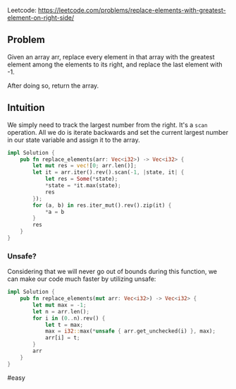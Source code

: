 Leetcode: https://leetcode.com/problems/replace-elements-with-greatest-element-on-right-side/

## Problem
Given an array arr, replace every element in that array with the greatest element among the elements to its right, and replace the last element with -1.

After doing so, return the array.


## Intuition
We simply need to track the largest number from the right. It's a `scan` operation.
All we do is iterate backwards and set the current largest number in our state variable and assign it to the array.

```rust
impl Solution {
    pub fn replace_elements(arr: Vec<i32>) -> Vec<i32> {
        let mut res = vec![0; arr.len()];
        let it = arr.iter().rev().scan(-1, |state, it| {
            let res = Some(*state);
            *state = *it.max(state);
            res
        });
        for (a, b) in res.iter_mut().rev().zip(it) {
            *a = b
        }
        res
    }
}

```

### Unsafe?
Considering that we will never go out of bounds during this function, we can make our code much faster by utilizing unsafe:
```rust
impl Solution {
    pub fn replace_elements(mut arr: Vec<i32>) -> Vec<i32> {
        let mut max = -1;
        let n = arr.len();
        for i in (0..n).rev() {
            let t = max;
            max = i32::max(*unsafe { arr.get_unchecked(i) }, max);
            arr[i] = t;
        }
        arr
    }
}

```

#easy 
